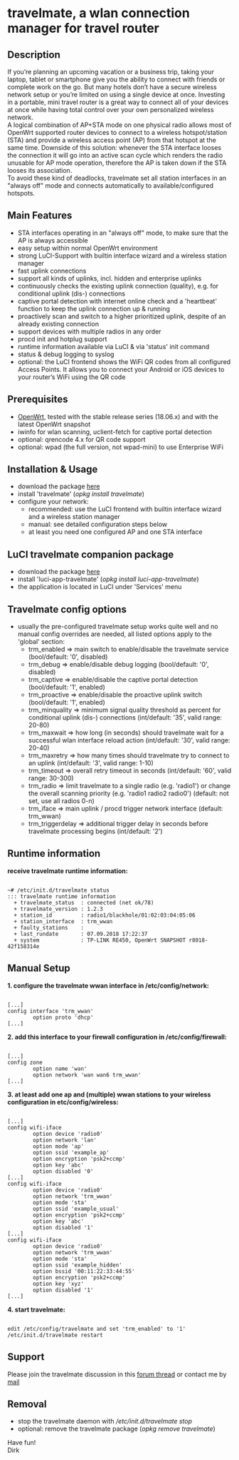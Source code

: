 # travelmate, a wlan connection manager for travel router

## Description
If you’re planning an upcoming vacation or a business trip, taking your laptop, tablet or smartphone give you the ability to connect with friends or complete work on the go. But many hotels don’t have a secure wireless network setup or you’re limited on using a single device at once. Investing in a portable, mini travel router is a great way to connect all of your devices at once while having total control over your own personalized wireless network.  
A logical combination of AP+STA mode on one physical radio allows most of OpenWrt supported router devices to connect to a wireless hotspot/station (STA) and provide a wireless access point (AP) from that hotspot at the same time. Downside of this solution: whenever the STA interface looses the connection it will go into an active scan cycle which renders the radio unusable for AP mode operation, therefore the AP is taken down if the STA looses its association.  
To avoid these kind of deadlocks, travelmate set all station interfaces in an "always off" mode and connects automatically to available/configured hotspots.  

## Main Features
* STA interfaces operating in an "always off" mode, to make sure that the AP is always accessible
* easy setup within normal OpenWrt environment
* strong LuCI-Support with builtin interface wizard and a wireless station manager
* fast uplink connections
* support all kinds of uplinks, incl. hidden and enterprise uplinks
* continuously checks the existing uplink connection (quality), e.g. for conditional uplink (dis-) connections
* captive portal detection with internet online check and a 'heartbeat' function to keep the uplink connection up & running
* proactively scan and switch to a higher prioritized uplink, despite of an already existing connection
* support devices with multiple radios in any order
* procd init and hotplug support
* runtime information available via LuCI & via 'status' init command
* status & debug logging to syslog
* optional: the LuCI frontend shows the WiFi QR codes from all configured Access Points. It allows you to connect your Android or iOS devices to your router’s WiFi using the QR code

## Prerequisites
* [OpenWrt](https://openwrt.org), tested with the stable release series (18.06.x) and with the latest OpenWrt snapshot
* iwinfo for wlan scanning, uclient-fetch for captive portal detection
* optional: qrencode 4.x for QR code support
* optional: wpad (the full version, not wpad-mini) to use Enterprise WiFi

## Installation & Usage
* download the package [here](https://downloads.openwrt.org/snapshots/packages/x86_64/packages)
* install 'travelmate' (_opkg install travelmate_)
* configure your network:
    * recommended: use the LuCI frontend with builtin interface wizard and a wireless station manager
    * manual: see detailed configuration steps below
    * at least you need one configured AP and one STA interface

## LuCI travelmate companion package
* download the package [here](https://downloads.openwrt.org/snapshots/packages/x86_64/luci)
* install 'luci-app-travelmate' (_opkg install luci-app-travelmate_)
* the application is located in LuCI under 'Services' menu

## Travelmate config options
* usually the pre-configured travelmate setup works quite well and no manual config overrides are needed, all listed options apply to the 'global' section:
    * trm\_enabled => main switch to enable/disable the travelmate service (bool/default: '0', disabled)
    * trm\_debug => enable/disable debug logging (bool/default: '0', disabled)
    * trm\_captive => enable/disable the captive portal detection (bool/default: '1', enabled)
    * trm\_proactive => enable/disable the proactive uplink switch (bool/default: '1', enabled)
    * trm\_minquality => minimum signal quality threshold as percent for conditional uplink (dis-) connections (int/default: '35', valid range: 20-80)
    * trm\_maxwait => how long (in seconds) should travelmate wait for a successful wlan interface reload action (int/default: '30', valid range: 20-40)
    * trm\_maxretry => how many times should travelmate try to connect to an uplink (int/default: '3', valid range: 1-10)
    * trm\_timeout => overall retry timeout in seconds (int/default: '60', valid range: 30-300)
    * trm\_radio => limit travelmate to a single radio (e.g. 'radio1') or change the overall scanning priority (e.g. 'radio1 radio2 radio0') (default: not set, use all radios 0-n)
    * trm\_iface => main uplink / procd trigger network interface (default: trm_wwan)
    * trm\_triggerdelay => additional trigger delay in seconds before travelmate processing begins (int/default: '2')

## Runtime information

**receive travelmate runtime information:**
<pre><code>
~# /etc/init.d/travelmate status
::: travelmate runtime information
  + travelmate_status  : connected (net ok/78)
  + travelmate_version : 1.2.3
  + station_id         : radio1/blackhole/01:02:03:04:05:06
  + station_interface  : trm_wwan
  + faulty_stations    : 
  + last_rundate       : 07.09.2018 17:22:37
  + system             : TP-LINK RE450, OpenWrt SNAPSHOT r8018-42f158314e
</code></pre>

## Manual Setup
**1. configure the travelmate wwan interface in /etc/config/network:**
<pre><code>
[...]
config interface 'trm_wwan'
        option proto 'dhcp'
[...]
</code></pre>

**2. add this interface to your firewall configuration in /etc/config/firewall:**
<pre><code>
[...]
config zone
        option name 'wan'
        option network 'wan wan6 trm_wwan'
[...]
</code></pre>

**3. at least add one ap and (multiple) wwan stations to your wireless configuration in etc/config/wireless:**
<pre><code>
[...]
config wifi-iface
        option device 'radio0'
        option network 'lan'
        option mode 'ap'
        option ssid 'example_ap'
        option encryption 'psk2+ccmp'
        option key 'abc'
        option disabled '0'
[...]
config wifi-iface
        option device 'radio0'
        option network 'trm_wwan'
        option mode 'sta'
        option ssid 'example_usual'
        option encryption 'psk2+ccmp'
        option key 'abc'
        option disabled '1'
[...]
config wifi-iface
        option device 'radio0'
        option network 'trm_wwan'
        option mode 'sta'
        option ssid 'example_hidden'
        option bssid '00:11:22:33:44:55'
        option encryption 'psk2+ccmp'
        option key 'xyz'
        option disabled '1'
[...]
</code></pre>

**4. start travelmate:**
<pre><code>
edit /etc/config/travelmate and set 'trm_enabled' to '1'
/etc/init.d/travelmate restart
</code></pre>

## Support
Please join the travelmate discussion in this [forum thread](https://forum.lede-project.org/t/travelmate-support-thread/5155) or contact me by [mail](mailto:dev@brenken.org)  

## Removal
* stop the travelmate daemon with _/etc/init.d/travelmate stop_
* optional: remove the travelmate package (_opkg remove travelmate_)

Have fun!  
Dirk  
